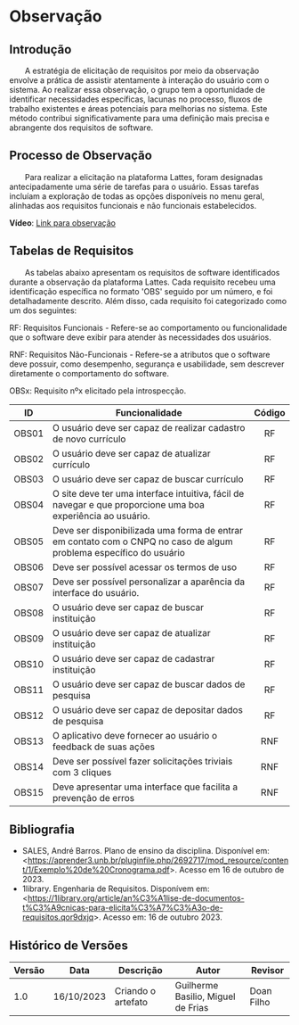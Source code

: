 # **Observação**

## **Introdução**

&emsp;&emsp;A estratégia de elicitação de requisitos por meio da observação envolve a prática de assistir atentamente à interação do usuário com o sistema. Ao realizar essa observação, o grupo tem a oportunidade de identificar necessidades específicas, lacunas no processo, fluxos de trabalho existentes e áreas potenciais para melhorias no sistema. Este método contribui significativamente para uma definição mais precisa e abrangente dos requisitos de software.

## **Processo de Observação**

&emsp;&emsp;Para realizar a elicitação na plataforma Lattes, foram designadas antecipadamente uma série de tarefas para o usuário. Essas tarefas incluíam a exploração de todas as opções disponíveis no menu geral, alinhadas aos requisitos funcionais e não funcionais estabelecidos.

**Vídeo**: [Link para observação](https://youtu.be/g0ELaXdbvTM)

## **Tabelas de Requisitos**


&emsp;&emsp;As tabelas abaixo apresentam os requisitos de software identificados durante a observação da plataforma Lattes. Cada requisito recebeu uma identificação específica no formato 'OBS' seguido por um número, e foi detalhadamente descrito. Além disso, cada requisito foi categorizado como um dos seguintes:

RF: Requisitos Funcionais - Refere-se ao comportamento ou funcionalidade que o software deve exibir para atender às necessidades dos usuários.

RNF: Requisitos Não-Funcionais - Refere-se a atributos que o software deve possuir, como desempenho, segurança e usabilidade, sem descrever diretamente o comportamento do software.

OBSx: Requisito nºx elicitado pela introspecção.

| ID | Funcionalidade                                       | Código  | 
| :---:  | -------------------------------------------------- | :---: |
| OBS01   | O usuário deve ser capaz de realizar cadastro de novo currículo | RF | 
| OBS02   | O usuário deve ser capaz de atualizar currículo | RF | 
| OBS03   | O usuário deve ser capaz de buscar currículo | RF | 
| OBS04   | O site deve ter uma interface intuitiva, fácil de navegar e que proporcione uma boa experiência ao usuário. | RF |
| OBS05   | Deve ser disponibilizada uma forma de entrar em contato com o CNPQ no caso de algum problema específico do usuário | RF |
| OBS06   | Deve ser possível acessar os termos de uso | RF | 
| OBS07   | Deve ser possível personalizar a aparência da interface do usuário. | RF |
| OBS08   | O usuário deve ser capaz de buscar instituição | RF | 
| OBS09   | O usuário deve ser capaz de atualizar instituição | RF |
| OBS10   | O usuário deve ser capaz de cadastrar instituição | RF |
| OBS11   | O usuário deve ser capaz de buscar dados de pesquisa | RF | 
| OBS12   | O usuário deve ser capaz de depositar dados de pesquisa | RF |
| OBS13   | O aplicativo deve fornecer ao usuário o feedback de suas ações | RNF |
| OBS14   | Deve ser possível fazer solicitações triviais com 3 cliques | RNF |
| OBS15   | Deve apresentar uma interface que facilita a prevenção de erros | RNF |

## **Bibliografia**

- SALES, André Barros. Plano de ensino da disciplina. Disponível em: <<https://aprender3.unb.br/pluginfile.php/2692717/mod_resource/content/1/Exemplo%20de%20Cronograma.pdf>>. Acesso em 16 de outubro de 2023.
- 1library. Engenharia de Requisitos. Disponívem em: <<https://1library.org/article/an%C3%A1lise-de-documentos-t%C3%A9cnicas-para-elicita%C3%A7%C3%A3o-de-requisitos.qor9dxjq>>. Acesso em: 16 de outubro 2023.

## **Histórico de Versões**

| Versão | Data       | Descrição            | Autor          | Revisor        |
|--------|:----------:|----------------------|----------------|--------------- |
| 1.0  | 16/10/2023 | Criando o artefato | Guilherme Basilio, Miguel de Frias | Doan Filho |